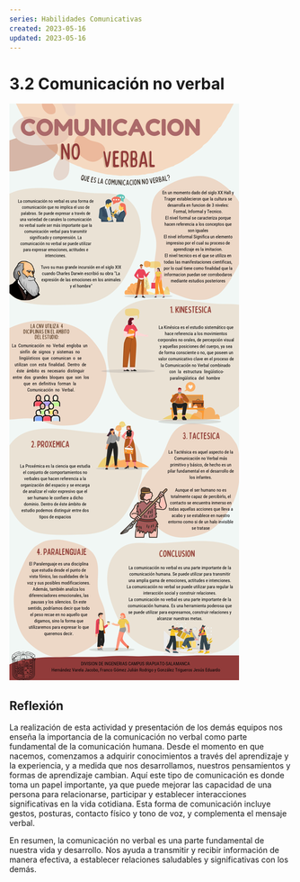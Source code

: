 ```yaml
---
series: Habilidades Comunicativas
created: 2023-05-16
updated: 2023-05-16
---
```


# 3.2 Comunicación no verbal

![Comunicación no verbal](./images/no_verbal.jpg)

## Reflexión

La realización de esta actividad y presentación de los demás equipos nos enseña la importancia de la comunicación no verbal como parte fundamental de la comunicación humana. Desde el momento en que nacemos, comenzamos a adquirir conocimientos a través del aprendizaje y la experiencia, y a medida que nos desarrollamos, nuestros pensamientos y formas de aprendizaje cambian. Aquí este tipo de comunicación es donde toma un papel importante, ya que puede mejorar las capacidad de una persona para relacionarse, participar y establecer interacciones significativas en la vida cotidiana. Esta forma de comunicación incluye gestos, posturas, contacto físico y tono de voz, y complementa el mensaje verbal.

En resumen, la comunicación no verbal es una parte fundamental de nuestra vida y desarrollo. Nos ayuda a transmitir y recibir información de manera efectiva, a establecer relaciones saludables y significativas con los demás.
